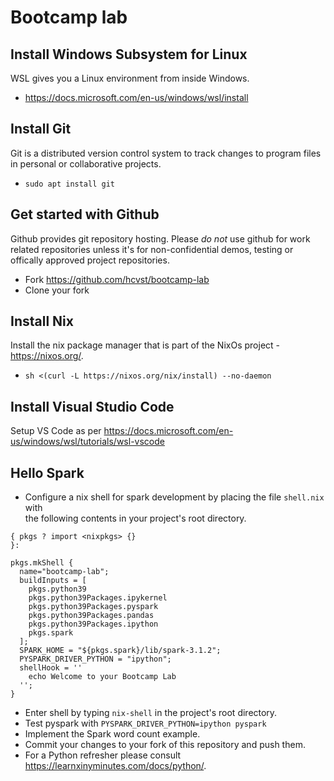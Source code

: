 # Bootcamp lab

## Install Windows Subsystem for Linux
WSL gives you a Linux environment from inside Windows.
- https://docs.microsoft.com/en-us/windows/wsl/install

## Install Git
Git is a distributed version control system to track changes to program files in 
personal or collaborative projects.

- `sudo apt install git`

## Get started with Github
Github provides git repository hosting. Please *do not* use github for work related repositories
unless it's for non-confidential demos, testing or offically approved project repositories.

- Fork https://github.com/hcvst/bootcamp-lab
- Clone your fork

## Install Nix
Install the nix package manager that is part of the NixOs project - https://nixos.org/.

- `sh <(curl -L https://nixos.org/nix/install) --no-daemon`

## Install Visual Studio Code
Setup VS Code as per https://docs.microsoft.com/en-us/windows/wsl/tutorials/wsl-vscode

## Hello Spark
- Configure a nix shell for spark development by placing the file `shell.nix` with \
the following contents in your project's root directory.

```
{ pkgs ? import <nixpkgs> {}
}:

pkgs.mkShell {
  name="bootcamp-lab";
  buildInputs = [
    pkgs.python39
    pkgs.python39Packages.ipykernel
    pkgs.python39Packages.pyspark
    pkgs.python39Packages.pandas
    pkgs.python39Packages.ipython
    pkgs.spark
  ];
  SPARK_HOME = "${pkgs.spark}/lib/spark-3.1.2";
  PYSPARK_DRIVER_PYTHON = "ipython";
  shellHook = ''
    echo Welcome to your Bootcamp Lab 
  '';
}
```

- Enter shell by typing `nix-shell` in the project's root directory.
- Test pyspark with `PYSPARK_DRIVER_PYTHON=ipython pyspark`
- Implement the Spark word count example.
- Commit your changes to your fork of this repository and push them. 
- For a Python refresher please consult https://learnxinyminutes.com/docs/python/.
